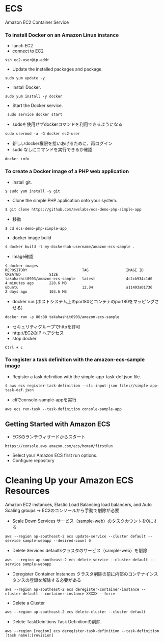 # ECS
Amazon EC2 Container Service


### To install Docker on an Amazon Linux instance

- lanch EC2
- connect to EC2
```
ssh ec2-user@ip-addr
```
- Update the installed packages and package.
```
sudo yum update -y
```
- Install Docker.
```
sudo yum install -y docker
```
- Start the Docker service.
```
 sudo service docker start
```
- sudoを使用せずdockerコマンドを利用できるようになる
```
sudo usermod -a -G docker ec2-user
```
- 新しいdocker権限を拾いあげるために、再ログイン
- sudo なしにコマンドを実行できるか確認
```
docker info
```


### To create a Docker image of a PHP web application

- Install git.
```
$ sudo yum install -y git
```
- Clone the simple PHP application onto your system.
```
$ git clone https://github.com/awslabs/ecs-demo-php-simple-app
```
- 移動
```
$ cd ecs-demo-php-simple-app
```
- docker image build
```
$ docker build -t my-dockerhub-username/amazon-ecs-sample .
```
- image確認
```
$ docker images
REPOSITORY                         TAG                 IMAGE ID            CREATED             SIZE
takahashit0903/amazon-ecs-sample   latest              4c2cb934c1d0        4 minutes ago       228.6 MB
ubuntu                             12.04               a11493a01736        2 days ago          103.6 MB
```
- docker run (ホストシステム上のport80とコンテナのport80をマッピングさせる)
```
docker run -p 80:80 takahashit0903/amazon-ecs-sample
```
- セキュリティグループでhttpを許可
- http://EC2のIP へアクセス
- stop docker
```
Ctrl + c
```

### To register a task definition with the amazon-ecs-sample image

- Register a task definition with the simple-app-task-def.json file.
```
$ aws ecs register-task-definition --cli-input-json file://simple-app-task-def.json
```
- cliでconsole-sample-appを実行
```
aws ecs run-task --task-definition console-sample-app
```

## Getting Started with Amazon ECS

- ECSのランチウィザードからスタート
```
https://console.aws.amazon.com/ecs/home#/firstRun
```
- Select your Amazon ECS first run options.
- Configure repository


# Cleaning Up your Amazon ECS Resources


Amazon EC2 instances, Elastic Load Balancing load balancers, and Auto Scaling groups
->  EC2のコンソールから手動で削除が必要

- Scale Down Services
サービス（sample-web）のタスクカウントを0にする
```
aws --region ap-southeast-2 ecs update-service --cluster default --service sample-webapp --desired-count 0
```

- Delete Services
defaultkクラスタのサービス（sample-web）を削除
```
aws  --region ap-southeast-2 ecs delete-service --cluster default --service sample-webapp
```

- Deregister Container Instances
クラスタ削除の前に内部のコンテナインスタンスの登録を解除する必要がある
```
aws --region ap-southeast-2 ecs deregister-container-instance --cluster default --container-instance XXXXX --force
```

- Delete a Cluster
```
aws --region ap-southeast-2 ecs delete-cluster --cluster default
```

- Delete TaskDeinitions
Task Definitionの削除
```
aws --region [region] ecs deregister-task-definition --task-definition [task name]:[revision]
```





